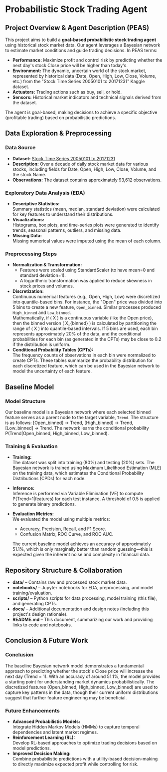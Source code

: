# Probabilistic Stock Trading Agent

## Project Overview & Agent Description (PEAS)
This project aims to build a **goal-based probabilistic stock trading agent** using historical stock market data. Our agent leverages a Bayesian network to estimate market conditions and guide trading decisions. In PEAS terms:

- **Performance:** Maximize profit and control risk by predicting whether the next day's stock Close price will be higher than today's.
- **Environment:** The dynamic, uncertain world of the stock market, represented by historical data (Date, Open, High, Low, Close, Volume, etc.) from the "Stock Time Series 20050101 to 20171231" Kaggle dataset.
- **Actuators:** Trading actions such as buy, sell, or hold.
- **Sensors:** Historical market indicators and technical signals derived from the dataset.

The agent is goal-based, making decisions to achieve a specific objective (profitable trading) based on probabilistic predictions.

## Data Exploration & Preprocessing
### Data Source
- **Dataset:** [Stock Time Series 20050101 to 20171231](https://www.kaggle.com/datasets/szrlee/stock-time-series-20050101-to-20171231)
- **Description:** Over a decade of daily stock market data for various stocks, including fields for Date, Open, High, Low, Close, Volume, and the stock Name.
- **Observations:** The dataset contains approximately 93,612 observations.

### Exploratory Data Analysis (EDA)
- **Descriptive Statistics:**  
  Summary statistics (mean, median, standard deviation) were calculated for key features to understand their distributions.
- **Visualizations:**  
  Histograms, box plots, and time-series plots were generated to identify trends, seasonal patterns, outliers, and missing data.
- **Missing Data:**  
  Missing numerical values were imputed using the mean of each column.

### Preprocessing Steps
- **Normalization & Transformation:**  
  - Features were scaled using StandardScaler (to have mean=0 and standard deviation=1).
  - A logarithmic transformation was applied to reduce skewness in stock prices and volumes.
- **Discretization:**  
  Continuous numerical features (e.g., Open, High, Low) were discretized into quantile-based bins. For instance, the "Open" price was divided into 5 bins to create a new feature, `Open_binned`. Similar processes produced `High_binned` and `Low_binned`.  
  Mathematically, if \( X \) is a continuous variable (like the Open price), then the binned version \( X_{binned} \) is calculated by partitioning the range of \( X \) into quantile-based intervals. If 5 bins are used, each bin represents approximately 20% of the data, and the conditional probabilities for each bin (as generated in the CPTs) may be close to 0.2 if the distribution is uniform.
- **Conditional Probability Tables (CPTs):**  
  The frequency counts of observations in each bin were normalized to create CPTs. These tables summarize the probability distribution for each discretized feature, which can be used in the Bayesian network to model the uncertainty of each feature.

## Baseline Model
### Model Structure
Our baseline model is a Bayesian network where each selected binned feature serves as a parent node to the target variable, `Trend`. The structure is as follows:
[Open_binned] -> Trend, [High_binned] -> Trend, [Low_binned] -> Trend.
The network learns the conditional probability P(Trend|Open_binned, High_binned, Low_binned).

### Training & Evaluation
- **Training:**  
  The dataset was split into training (80%) and testing (20%) sets. The Bayesian network is trained using Maximum Likelihood Estimation (MLE) on the training data, which estimates the Conditional Probability Distributions (CPDs) for each node.
- **Inference:**  
  Inference is performed via Variable Elimination (VE) to compute
  P(Trend=1|features) for each test instance. A threshold of 0.5 is applied to generate binary predictions.
- **Evaluation Metrics:**  
  We evaluated the model using multiple metrics:
  - Accuracy, Precision, Recall, and F1 Score.
  - Confusion Matrix, ROC Curve, and ROC AUC.
  
  The current baseline model achieves an accuracy of approximately 51.1%, which is only marginally better than random guessing—this is expected given the inherent noise and complexity in financial data.

## Repository Structure & Collaboration
- **data/** – Contains raw and processed stock market data.
- **notebooks/** – Jupyter notebooks for EDA, preprocessing, and model training/evaluation.
- **scripts/** – Python scripts for data processing, model training (this file), and generating CPTs.
- **docs/** – Additional documentation and design notes (including this project's design rationale).
- **README.md** – This document, summarizing our work and providing links to code and notebooks.

## Conclusion & Future Work
### Conclusion
The baseline Bayesian network model demonstrates a fundamental approach to predicting whether the stock's Close price will increase the next day (Trend = 1). With an accuracy of around 51.1%, the model provides a starting point for understanding market dynamics probabilistically. The discretized features (Open_binned, High_binned, Low_binned) are used to capture key patterns in the data, though their current uniform distributions suggest that further feature engineering may be beneficial.

### Future Enhancements
- **Advanced Probabilistic Models:**  
  Integrate Hidden Markov Models (HMMs) to capture temporal dependencies and latent market regimes.
- **Reinforcement Learning (RL):**  
  Develop RL-based approaches to optimize trading decisions based on model predictions.
- **Improved Decision Making:**  
  Combine probabilistic predictions with a utility-based decision-making to directly maximize expected profit while controlling for risk.